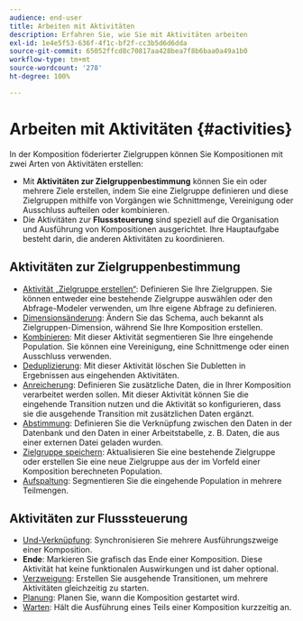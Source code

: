 ```yaml
---
audience: end-user
title: Arbeiten mit Aktivitäten
description: Erfahren Sie, wie Sie mit Aktivitäten arbeiten
exl-id: 1e4e5f53-636f-4f1c-bf2f-cc3b5d6d6dda
source-git-commit: 65052ffcd8c70817aa428bea7f8b6baa0a49a1b0
workflow-type: tm+mt
source-wordcount: '278'
ht-degree: 100%

---
```


# Arbeiten mit Aktivitäten {#activities}

In der Komposition föderierter Zielgruppen können Sie Kompositionen mit zwei Arten von Aktivitäten erstellen:

* Mit **Aktivitäten zur Zielgruppenbestimmung** können Sie ein oder mehrere Ziele erstellen, indem Sie eine Zielgruppe definieren und diese Zielgruppen mithilfe von Vorgängen wie Schnittmenge, Vereinigung oder Ausschluss aufteilen oder kombinieren.
* Die Aktivitäten zur **Flusssteuerung** sind speziell auf die Organisation und Ausführung von Kompositionen ausgerichtet. Ihre Hauptaufgabe besteht darin, die anderen Aktivitäten zu koordinieren.

## Aktivitäten zur Zielgruppenbestimmung

* [Aktivität „Zielgruppe erstellen“](build-audience.md): Definieren Sie Ihre Zielgruppen. Sie können entweder eine bestehende Zielgruppe auswählen oder den Abfrage-Modeler verwenden, um Ihre eigene Abfrage zu definieren.
* [Dimensionsänderung](change-dimension.md): Ändern Sie das Schema, auch bekannt als Zielgruppen-Dimension, während Sie Ihre Komposition erstellen.
* [Kombinieren](combine.md): Mit dieser Aktivität segmentieren Sie Ihre eingehende Population. Sie können eine Vereinigung, eine Schnittmenge oder einen Ausschluss verwenden.
* [Deduplizierung](deduplication.md): Mit dieser Aktivität löschen Sie Dubletten in Ergebnissen aus eingehenden Aktivitäten.
* [Anreicherung](enrichment.md): Definieren Sie zusätzliche Daten, die in Ihrer Komposition verarbeitet werden sollen. Mit dieser Aktivität können Sie die eingehende Transition nutzen und die Aktivität so konfigurieren, dass sie die ausgehende Transition mit zusätzlichen Daten ergänzt.
* [Abstimmung](reconciliation.md): Definieren Sie die Verknüpfung zwischen den Daten in der Datenbank und den Daten in einer Arbeitstabelle, z. B. Daten, die aus einer externen Datei geladen wurden.
* [Zielgruppe speichern](save-audience.md): Aktualisieren Sie eine bestehende Zielgruppe oder erstellen Sie eine neue Zielgruppe aus der im Vorfeld einer Komposition berechneten Population.
* [Aufspaltung](split.md): Segmentieren Sie die eingehende Population in mehrere Teilmengen.

## Aktivitäten zur Flusssteuerung

* [Und-Verknüpfung](and-join.md): Synchronisieren Sie mehrere Ausführungszweige einer Komposition.
* **Ende**: Markieren Sie grafisch das Ende einer Komposition. Diese Aktivität hat keine funktionalen Auswirkungen und ist daher optional.
* [Verzweigung](fork.md): Erstellen Sie ausgehende Transitionen, um mehrere Aktivitäten gleichzeitig zu starten.
* [Planung](scheduler.md): Planen Sie, wann die Komposition gestartet wird.
* [Warten](wait.md): Hält die Ausführung eines Teils einer Komposition kurzzeitig an.
